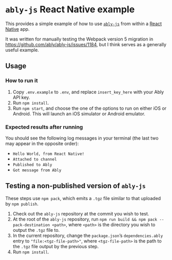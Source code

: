 # `ably-js` React Native example

This provides a simple example of how to use [`ably-js`](https://github.com/ably/ably-js) from within a [React Native](https://reactnative.dev) app.

It was written for manually testing the Webpack version 5 migration in https://github.com/ably/ably-js/issues/1184, but I think serves as a generally useful example.

## Usage

### How to run it

1. Copy `.env.example` to `.env`, and replace `insert_key_here` with your Ably API key.
2. Run `npm install`.
3. Run `npm start`, and choose the one of the options to run on either iOS or Android. This will launch an iOS simulator or Android emulator.

### Expected results after running

You should see the following log messages in your terminal (the last two may appear in the opposite order):

- `Hello World, from React Native!`
- `Attached to channel`
- `Published to Ably`
- `Got message from Ably`

## Testing a non-published version of `ably-js`

These steps use `npm pack`, which emits a `.tgz` file similar to that uploaded by `npm publish`.

1. Check out the `ably-js` repository at the commit you wish to test.
2. At the root of the `ably-js` repository, run `npm run build && npm pack --pack-destination <path>`, where `<path>` is the directory you wish to output the `.tgz` file to.
3. In the current repository, change the `package.json`’s `dependencies.ably` entry to `"file:<tgz-file-path>"`, where `<tgz-file-path>` is the path to the `.tgz` file output by the previous step.
4. Run `npm install`.

